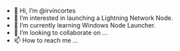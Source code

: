 - 👋 Hi, I’m @irvincortes
- 👀 I’m interested in launching a Lightning Network Node.
- 🌱 I’m currently learning Windows Node Launcher.
- 💞️ I’m looking to collaborate on ...
- 📫 How to reach me ...

<!---
irvincortes/irvincortes is a ✨ special ✨ repository because its `README.md` (this file) appears on your GitHub profile.
You can click the Preview link to take a look at your changes.
--->
